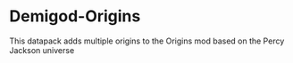 # Demigod-Origins
This datapack adds multiple origins to the Origins mod based on the Percy Jackson universe
